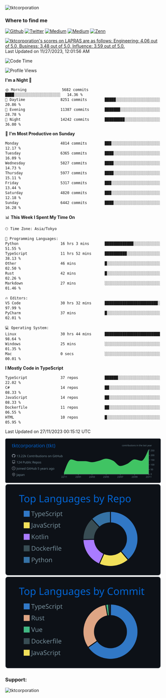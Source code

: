 <p align="left"> <img src="https://komarev.com/ghpvc/?username=tktcorporation&label=Profile%20views&color=0e75b6&style=flat" alt="tktcorporation" /> </p>

<h3>Where to find me</h3>
<p>
<a href="https://github.com/tktcorporation" target="_blank"><img alt="Github" src="https://img.shields.io/badge/GitHub-%2312100E.svg?&style=for-the-badge&logo=Github&logoColor=white" /></a>
<a href="https://twitter.com/tktcorporation" target="_blank"><img alt="Twitter" src="https://img.shields.io/badge/twitter-%231DA1F2.svg?&style=for-the-badge&logo=twitter&logoColor=white" /></a>
<a href="https://www.linkedin.com/in/tktcorporation" target="_blank"><img alt="Medium" src="https://img.shields.io/badge/linkdin-0a66c2.svg?&style=for-the-badge&logo=linkedin&logoColor=white" /></a>
<a href="https://qiita.com/tktcorporation" target="_blank"><img alt="Medium" src="https://img.shields.io/badge/qiita-55C500.svg?&style=for-the-badge&logo=qiita&logoColor=white" /></a>
<a href="https://zenn.dev/tktcorporation" target="_blank"><img alt="Zenn" src="https://img.shields.io/badge/Zenn-3EA8FF.svg?&style=for-the-badge&logo=Zenn&logoColor=white" /></a>
</p>

<!--START_SECTION:lapras-card-->
<p ><a href="https://lapras.com/public/tktcorporation" target="_blank" rel="noopener noreferrer"><img alt="tktcorporation's scores on LAPRAS are as follows: Engineering: 4.06 out of 5.0, Business: 3.48 out of 5.0, Influence: 3.59 out of 5.0." src="https://lapras-card-generator.vercel.app/api/svg?e=4.06&b=3.48&i=3.59&b1=%23232323&b2=%236d6d6d&i1=%23212121&i2=%23818181&l=en" width="300" ></a>  
Last Updated on 11/27/2023, 12:01:56 AM</p>
<!--END_SECTION:lapras-card-->
  
<!--START_SECTION:waka-->
![Code Time](http://img.shields.io/badge/Code%20Time-1%2C286%20hrs%2052%20mins-blue)

![Profile Views](http://img.shields.io/badge/Profile%20Views-0-blue)

**I'm a Night 🦉** 

```text
🌞 Morning                5682 commits        ████░░░░░░░░░░░░░░░░░░░░░   14.36 % 
🌆 Daytime                8251 commits        █████░░░░░░░░░░░░░░░░░░░░   20.86 % 
🌃 Evening                11387 commits       ███████░░░░░░░░░░░░░░░░░░   28.78 % 
🌙 Night                  14242 commits       █████████░░░░░░░░░░░░░░░░   36.00 % 
```
📅 **I'm Most Productive on Sunday** 

```text
Monday                   4814 commits        ███░░░░░░░░░░░░░░░░░░░░░░   12.17 % 
Tuesday                  6365 commits        ████░░░░░░░░░░░░░░░░░░░░░   16.09 % 
Wednesday                5827 commits        ████░░░░░░░░░░░░░░░░░░░░░   14.73 % 
Thursday                 5977 commits        ████░░░░░░░░░░░░░░░░░░░░░   15.11 % 
Friday                   5317 commits        ███░░░░░░░░░░░░░░░░░░░░░░   13.44 % 
Saturday                 4820 commits        ███░░░░░░░░░░░░░░░░░░░░░░   12.18 % 
Sunday                   6442 commits        ████░░░░░░░░░░░░░░░░░░░░░   16.28 % 
```


📊 **This Week I Spent My Time On** 

```text
🕑︎ Time Zone: Asia/Tokyo

💬 Programming Languages: 
Python                   16 hrs 3 mins       █████████████░░░░░░░░░░░░   51.55 % 
TypeScript               11 hrs 52 mins      ██████████░░░░░░░░░░░░░░░   38.13 % 
Other                    46 mins             █░░░░░░░░░░░░░░░░░░░░░░░░   02.50 % 
Rust                     42 mins             █░░░░░░░░░░░░░░░░░░░░░░░░   02.26 % 
Markdown                 27 mins             ░░░░░░░░░░░░░░░░░░░░░░░░░   01.46 % 

🔥 Editors: 
VS Code                  30 hrs 32 mins      ████████████████████████░   97.99 % 
PyCharm                  37 mins             █░░░░░░░░░░░░░░░░░░░░░░░░   02.01 % 

💻 Operating System: 
Linux                    30 hrs 44 mins      █████████████████████████   98.64 % 
Windows                  25 mins             ░░░░░░░░░░░░░░░░░░░░░░░░░   01.35 % 
Mac                      0 secs              ░░░░░░░░░░░░░░░░░░░░░░░░░   00.01 % 
```

**I Mostly Code in TypeScript** 

```text
TypeScript               37 repos            ██████░░░░░░░░░░░░░░░░░░░   22.02 % 
C#                       14 repos            ██░░░░░░░░░░░░░░░░░░░░░░░   08.33 % 
JavaScript               14 repos            ██░░░░░░░░░░░░░░░░░░░░░░░   08.33 % 
Dockerfile               11 repos            ██░░░░░░░░░░░░░░░░░░░░░░░   06.55 % 
HTML                     10 repos            █░░░░░░░░░░░░░░░░░░░░░░░░   05.95 % 
```




 Last Updated on 27/11/2023 00:15:12 UTC
<!--END_SECTION:waka-->

[![](https://raw.githubusercontent.com/tktcorporation/tktcorporation/master/profile-summary-card-output/github_dark/0-profile-details.svg)](https://github.com/vn7n24fzkq/github-profile-summary-cards)
[![](https://raw.githubusercontent.com/tktcorporation/tktcorporation/master/profile-summary-card-output/github_dark/1-repos-per-language.svg)](https://github.com/vn7n24fzkq/github-profile-summary-cards) [![](https://raw.githubusercontent.com/tktcorporation/tktcorporation/master/profile-summary-card-output/github_dark/2-most-commit-language.svg)](https://github.com/vn7n24fzkq/github-profile-summary-cards)

<h3 align="left">Support:</h3>
<p><a href="https://www.buymeacoffee.com/tktcorporation"> <img align="left" src="https://cdn.buymeacoffee.com/buttons/v2/default-yellow.png" height="50" width="210" alt="tktcorporation" /></a></p><br><br>

